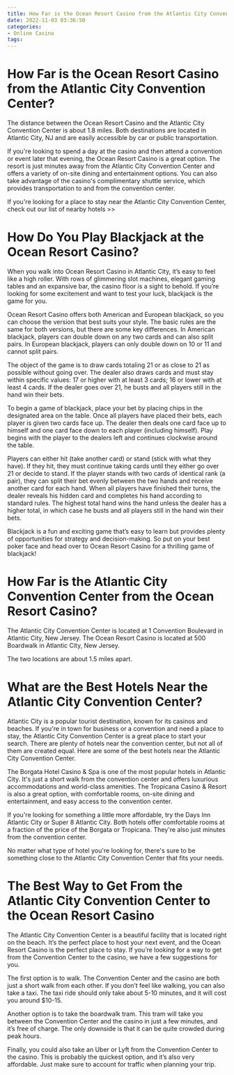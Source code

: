 ```yaml
---
title: How Far is the Ocean Resort Casino from the Atlantic City Convention Center 
date: 2022-11-03 03:36:50
categories:
- Online Casino
tags:
---
```



#  How Far is the Ocean Resort Casino from the Atlantic City Convention Center? 

The distance between the Ocean Resort Casino and the Atlantic City Convention Center is about 1.8 miles. Both destinations are located in Atlantic City, NJ and are easily accessible by car or public transportation. 

If you're looking to spend a day at the casino and then attend a convention or event later that evening, the Ocean Resort Casino is a great option. The resort is just minutes away from the Atlantic City Convention Center and offers a variety of on-site dining and entertainment options. You can also take advantage of the casino's complimentary shuttle service, which provides transportation to and from the convention center. 

If you're looking for a place to stay near the Atlantic City Convention Center, check out our list of nearby hotels >>

#  How Do You Play Blackjack at the Ocean Resort Casino? 

When you walk into Ocean Resort Casino in Atlantic City, it’s easy to feel like a high roller. With rows of glimmering slot machines, elegant gaming tables and an expansive bar, the casino floor is a sight to behold. If you’re looking for some excitement and want to test your luck, blackjack is the game for you.

Ocean Resort Casino offers both American and European blackjack, so you can choose the version that best suits your style. The basic rules are the same for both versions, but there are some key differences. In American blackjack, players can double down on any two cards and can also split pairs. In European blackjack, players can only double down on 10 or 11 and cannot split pairs.

The object of the game is to draw cards totaling 21 or as close to 21 as possible without going over. The dealer also draws cards and must stay within specific values: 17 or higher with at least 3 cards; 16 or lower with at least 4 cards. If the dealer goes over 21, he busts and all players still in the hand win their bets.

To begin a game of blackjack, place your bet by placing chips in the designated area on the table. Once all players have placed their bets, each player is given two cards face up. The dealer then deals one card face up to himself and one card face down to each player (including himself). Play begins with the player to the dealers left and continues clockwise around the table.

Players can either hit (take another card) or stand (stick with what they have). If they hit, they must continue taking cards until they either go over 21 or decide to stand. If the player stands with two cards of identical rank (a pair), they can split their bet evenly between the two hands and receive another card for each hand. When all players have finished their turns, the dealer reveals his hidden card and completes his hand according to standard rules. The highest total hand wins the hand unless the dealer has a higher total, in which case he busts and all players still in the hand win their bets.

Blackjack is a fun and exciting game that’s easy to learn but provides plenty of opportunities for strategy and decision-making. So put on your best poker face and head over to Ocean Resort Casino for a thrilling game of blackjack!

#  How Far is the Atlantic City Convention Center from the Ocean Resort Casino? 

The Atlantic City Convention Center is located at 1 Convention Boulevard in Atlantic City, New Jersey. The Ocean Resort Casino is located at 500 Boardwalk in Atlantic City, New Jersey.

The two locations are about 1.5 miles apart.

#  What are the Best Hotels Near the Atlantic City Convention Center? 

Atlantic City is a popular tourist destination, known for its casinos and beaches. If you're in town for business or a convention and need a place to stay, the Atlantic City Convention Center is a great place to start your search. There are plenty of hotels near the convention center, but not all of them are created equal. Here are some of the best hotels near the Atlantic City Convention Center.

The Borgata Hotel Casino & Spa is one of the most popular hotels in Atlantic City. It's just a short walk from the convention center and offers luxurious accommodations and world-class amenities. The Tropicana Casino & Resort is also a great option, with comfortable rooms, on-site dining and entertainment, and easy access to the convention center.

If you're looking for something a little more affordable, try the Days Inn Atlantic City or Super 8 Atlantic City. Both hotels offer comfortable rooms at a fraction of the price of the Borgata or Tropicana. They're also just minutes from the convention center. 

No matter what type of hotel you're looking for, there's sure to be something close to the Atlantic City Convention Center that fits your needs.

#  The Best Way to Get From the Atlantic City Convention Center to the Ocean Resort Casino

The Atlantic City Convention Center is a beautiful facility that is located right on the beach. It’s the perfect place to host your next event, and the Ocean Resort Casino is the perfect place to stay. If you’re looking for a way to get from the Convention Center to the casino, we have a few suggestions for you.

The first option is to walk. The Convention Center and the casino are both just a short walk from each other. If you don’t feel like walking, you can also take a taxi. The taxi ride should only take about 5-10 minutes, and it will cost you around $10-15.

Another option is to take the boardwalk tram. This tram will take you between the Convention Center and the casino in just a few minutes, and it’s free of charge. The only downside is that it can be quite crowded during peak hours.

Finally, you could also take an Uber or Lyft from the Convention Center to the casino. This is probably the quickest option, and it’s also very affordable. Just make sure to account for traffic when planning your trip.